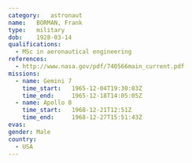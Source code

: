 ```yaml
---
category:	astronaut
name:	BORMAN, Frank
type:	military
dob:	1928-03-14
qualifications:
  - MSc in aeronautical engineering
references:
  - http://www.nasa.gov/pdf/740566main_current.pdf
missions:
  - name: Gemini 7
    time_start:   1965-12-04T19:30:03Z
    time_end:     1965-12-18T14:05:05Z
  - name: Apollo 8
    time_start:   1968-12-21T12:51Z
    time_end:     1968-12-27T15:51:43Z
evas:
gender:	Male
country:
  - USA
---
```

